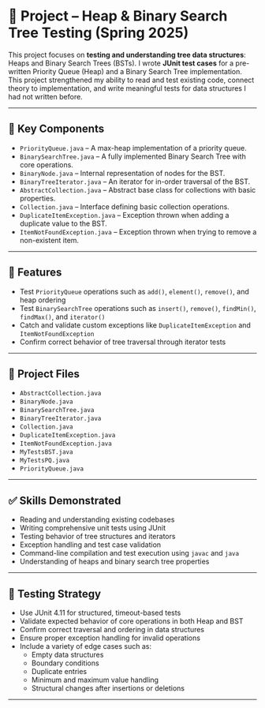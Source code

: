 # 🌳 Project – Heap & Binary Search Tree Testing (Spring 2025)

This project focuses on **testing and understanding tree data structures**: Heaps and Binary Search Trees (BSTs). I wrote **JUnit test cases** for a pre-written Priority Queue (Heap) and a Binary Search Tree implementation. This project strengthened my ability to read and test existing code, connect theory to implementation, and write meaningful tests for data structures I had not written before.

---

## 🔧 Key Components

- `PriorityQueue.java` – A max-heap implementation of a priority queue.
- `BinarySearchTree.java` – A fully implemented Binary Search Tree with core operations.
- `BinaryNode.java` – Internal representation of nodes for the BST.
- `BinaryTreeIterator.java` – An iterator for in-order traversal of the BST.
- `AbstractCollection.java` – Abstract base class for collections with basic properties.
- `Collection.java` – Interface defining basic collection operations.
- `DuplicateItemException.java` – Exception thrown when adding a duplicate value to the BST.
- `ItemNotFoundException.java` – Exception thrown when trying to remove a non-existent item.

---

## 📌 Features

- Test `PriorityQueue` operations such as `add()`, `element()`, `remove()`, and heap ordering
- Test `BinarySearchTree` operations such as `insert()`, `remove()`, `findMin()`, `findMax()`, and `iterator()`
- Catch and validate custom exceptions like `DuplicateItemException` and `ItemNotFoundException`
- Confirm correct behavior of tree traversal through iterator tests

---

## 📁 Project Files

- `AbstractCollection.java`  
- `BinaryNode.java`  
- `BinarySearchTree.java`  
- `BinaryTreeIterator.java`  
- `Collection.java`  
- `DuplicateItemException.java`  
- `ItemNotFoundException.java`  
- `MyTestsBST.java`  
- `MyTestsPQ.java`  
- `PriorityQueue.java`  

---

## ✅ Skills Demonstrated

- Reading and understanding existing codebases  
- Writing comprehensive unit tests using JUnit  
- Testing behavior of tree structures and iterators  
- Exception handling and test case validation  
- Command-line compilation and test execution using `javac` and `java`  
- Understanding of heaps and binary search tree properties  

---

## 🧪 Testing Strategy

- Use JUnit 4.11 for structured, timeout-based tests  
- Validate expected behavior of core operations in both Heap and BST  
- Confirm correct traversal and ordering in data structures  
- Ensure proper exception handling for invalid operations  
- Include a variety of edge cases such as:
  - Empty data structures
  - Boundary conditions
  - Duplicate entries
  - Minimum and maximum value handling
  - Structural changes after insertions or deletions

---
